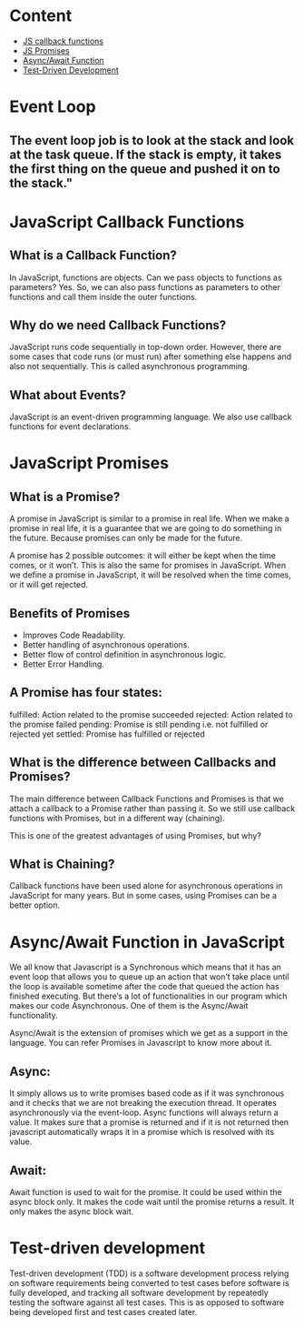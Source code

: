 # Content

- [JS callback functions](#JavaScript-Callback-Functions)
- [JS Promises](#JavaScript-Promises)
- [Async/Await Function](#Async/Await-Function-in-JavaScript)
- [Test-Driven Development](#test-driven-development)

# Event Loop
## The  event loop job is to look at the stack and look at the task queue. If the stack is empty, it takes the first thing on the queue and pushed it on to the stack."


# JavaScript Callback Functions

## What is a Callback Function?

In JavaScript, functions are objects. Can we pass objects to functions as parameters? Yes.
So, we can also pass functions as parameters to other functions and call them inside the outer functions.

## Why do we need Callback Functions?

JavaScript runs code sequentially in top-down order. However, there are some cases that code runs (or must run) after something else happens and also not sequentially. This is called asynchronous programming.

## What about Events?

JavaScript is an event-driven programming language. We also use callback functions for event declarations.

# JavaScript Promises

## What is a Promise?

A promise in JavaScript is similar to a promise in real life. When we make a promise in real life, it is a guarantee that we are going to do something in the future. Because promises can only be made for the future.

A promise has 2 possible outcomes: it will either be kept when the time comes, or it won’t.
This is also the same for promises in JavaScript. When we define a promise in JavaScript, it will be resolved when the time comes, or it will get rejected.

## Benefits of Promises

- Improves Code Readability.
- Better handling of asynchronous operations.
- Better flow of control definition in asynchronous logic.
- Better Error Handling.

## A Promise has four states:

fulfilled: Action related to the promise succeeded
rejected: Action related to the promise failed
pending: Promise is still pending i.e. not fulfilled or rejected yet
settled: Promise has fulfilled or rejected

## What is the difference between Callbacks and Promises?

The main difference between Callback Functions and Promises is that we attach a callback to a Promise rather than passing it. So we still use callback functions with Promises, but in a different way (chaining).

This is one of the greatest advantages of using Promises, but why?

## What is Chaining?

Callback functions have been used alone for asynchronous operations in JavaScript for many years. But in some cases, using Promises can be a better option.

# Async/Await Function in JavaScript

We all know that Javascript is a Synchronous which means that it has an event loop that allows you to queue up an action that won’t take place until the loop is available sometime after the code that queued the action has finished executing. But there’s a lot of functionalities in our program which makes our code Asynchronous. One of them is the Async/Await functionality.

Async/Await is the extension of promises which we get as a support in the language. You can refer Promises in Javascript to know more about it.

## Async:

It simply allows us to write promises based code as if it was synchronous and it checks that we are not breaking the execution thread. It operates asynchronously via the event-loop. Async functions will always return a value. It makes sure that a promise is returned and if it is not returned then javascript automatically wraps it in a promise which is resolved with its value.

## Await:

Await function is used to wait for the promise. It could be used within the async block only. It makes the code wait until the promise returns a result. It only makes the async block wait.

# Test-driven development

Test-driven development (TDD) is a software development process relying on software requirements being converted to test cases before software is fully developed, and tracking all software development by repeatedly testing the software against all test cases. This is as opposed to software being developed first and test cases created later.
